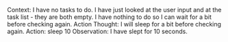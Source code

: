 Context:
I have no tasks to do. I have just looked at the user input and at the task list - they are both empty. I have nothing to do so I can wait for a bit before checking again.
Action Thought:
I will sleep for a bit before checking again.
Action:
sleep 10
Observation:
I have slept for 10 seconds.
